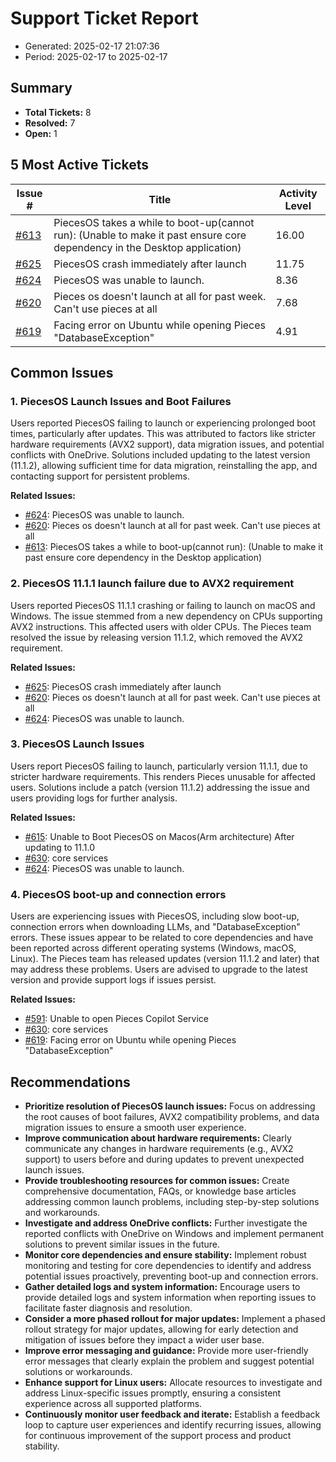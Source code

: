 # Support Ticket Report
- Generated: 2025-02-17 21:07:36
- Period: 2025-02-17 to 2025-02-17

## Summary
- **Total Tickets:** 8
- **Resolved:** 7
- **Open:** 1

## 5 Most Active Tickets
| Issue # | Title | Activity Level |
|---------|-------|----------------|
| [#613](https://github.com/pieces-app/support/issues/613) | PiecesOS takes a while to boot-up(cannot run): (Unable to make it past ensure core dependency in the Desktop application) | 16.00 |
| [#625](https://github.com/pieces-app/support/issues/625) | PiecesOS crash immediately after launch | 11.75 |
| [#624](https://github.com/pieces-app/support/issues/624) | PiecesOS was unable to launch. | 8.36 |
| [#620](https://github.com/pieces-app/support/issues/620) | Pieces os doesn't launch at all for past week. Can't use pieces at all | 7.68 |
| [#619](https://github.com/pieces-app/support/issues/619) | Facing error on Ubuntu while opening Pieces "DatabaseException" | 4.91 |

## Common Issues
### 1. PiecesOS Launch Issues and Boot Failures
Users reported PiecesOS failing to launch or experiencing prolonged boot times, particularly after updates. This was attributed to factors like stricter hardware requirements (AVX2 support), data migration issues, and potential conflicts with OneDrive. Solutions included updating to the latest version (11.1.2), allowing sufficient time for data migration, reinstalling the app, and contacting support for persistent problems.

**Related Issues:**
- [#624](https://github.com/pieces-app/support/issues/624): PiecesOS was unable to launch.
- [#620](https://github.com/pieces-app/support/issues/620): Pieces os doesn't launch at all for past week. Can't use pieces at all
- [#613](https://github.com/pieces-app/support/issues/613): PiecesOS takes a while to boot-up(cannot run): (Unable to make it past ensure core dependency in the Desktop application)

### 2. PiecesOS 11.1.1 launch failure due to AVX2 requirement
Users reported PiecesOS 11.1.1 crashing or failing to launch on macOS and Windows. The issue stemmed from a new dependency on CPUs supporting AVX2 instructions. This affected users with older CPUs. The Pieces team resolved the issue by releasing version 11.1.2, which removed the AVX2 requirement.

**Related Issues:**
- [#625](https://github.com/pieces-app/support/issues/625): PiecesOS crash immediately after launch
- [#620](https://github.com/pieces-app/support/issues/620): Pieces os doesn't launch at all for past week. Can't use pieces at all
- [#624](https://github.com/pieces-app/support/issues/624): PiecesOS was unable to launch.

### 3. PiecesOS Launch Issues
Users report PiecesOS failing to launch, particularly version 11.1.1, due to stricter hardware requirements. This renders Pieces unusable for affected users.  Solutions include a patch (version 11.1.2) addressing the issue and users providing logs for further analysis.

**Related Issues:**
- [#615](https://github.com/pieces-app/support/issues/615): Unable to Boot PiecesOS on Macos(Arm architecture) After updating to 11.1.0
- [#630](https://github.com/pieces-app/support/issues/630): core services
- [#624](https://github.com/pieces-app/support/issues/624): PiecesOS was unable to launch.

### 4. PiecesOS boot-up and connection errors
Users are experiencing issues with PiecesOS, including slow boot-up, connection errors when downloading LLMs, and "DatabaseException" errors. These issues appear to be related to core dependencies and have been reported across different operating systems (Windows, macOS, Linux). The Pieces team has released updates (version 11.1.2 and later) that may address these problems. Users are advised to upgrade to the latest version and provide support logs if issues persist.

**Related Issues:**
- [#591](https://github.com/pieces-app/support/issues/591): Unable to open Pieces Copilot Service
- [#630](https://github.com/pieces-app/support/issues/630): core services
- [#619](https://github.com/pieces-app/support/issues/619): Facing error on Ubuntu while opening Pieces "DatabaseException"


## Recommendations
- **Prioritize resolution of PiecesOS launch issues:** Focus on addressing the root causes of boot failures, AVX2 compatibility problems, and data migration issues to ensure a smooth user experience.
- **Improve communication about hardware requirements:** Clearly communicate any changes in hardware requirements (e.g., AVX2 support) to users before and during updates to prevent unexpected launch issues.
- **Provide troubleshooting resources for common issues:** Create comprehensive documentation, FAQs, or knowledge base articles addressing common launch problems, including step-by-step solutions and workarounds.
- **Investigate and address OneDrive conflicts:** Further investigate the reported conflicts with OneDrive on Windows and implement permanent solutions to prevent similar issues in the future.
- **Monitor core dependencies and ensure stability:** Implement robust monitoring and testing for core dependencies to identify and address potential issues proactively, preventing boot-up and connection errors.
- **Gather detailed logs and system information:** Encourage users to provide detailed logs and system information when reporting issues to facilitate faster diagnosis and resolution.
- **Consider a more phased rollout for major updates:** Implement a phased rollout strategy for major updates, allowing for early detection and mitigation of issues before they impact a wider user base.
- **Improve error messaging and guidance:** Provide more user-friendly error messages that clearly explain the problem and suggest potential solutions or workarounds.
- **Enhance support for Linux users:** Allocate resources to investigate and address Linux-specific issues promptly, ensuring a consistent experience across all supported platforms.
- **Continuously monitor user feedback and iterate:** Establish a feedback loop to capture user experiences and identify recurring issues, allowing for continuous improvement of the support process and product stability.
